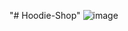 "# Hoodie-Shop" 
![image](https://github.com/abdirahman935/Hoodie-Shop/assets/61992650/179c4373-7636-4062-a861-921184dd443a)
